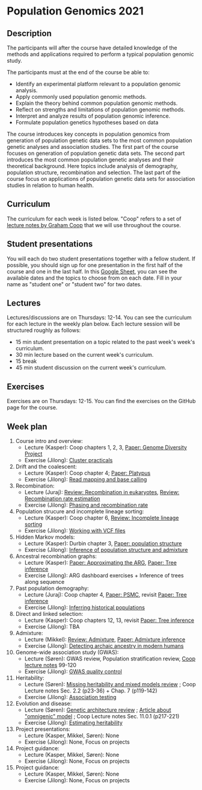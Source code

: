 # Population Genomics 2021

## Description
The participants will after the course have detailed knowledge of the methods and applications required to perform a typical population genomic study.

The participants must at the end of the course be able to:

* Identify an experimental platform relevant to a population genomic analysis.
* Apply commonly used population genomic methods.
* Explain the theory behind common population genomic methods.
* Reflect on strengths and limitations of population genomic methods.
* Interpret and analyze results of population genomic inference.
* Formulate population genetics hypotheses based on data

The course introduces key concepts in population genomics from generation of population genetic data sets to the most common population genetic analyses and association studies. The first part of the course focuses on generation of population genetic data sets. The second part introduces the most common population genetic analyses and their theoretical background. Here topics include analysis of demography, population structure, recombination and selection. The last part of the course focus on applications of population genetic data sets for association studies in relation to human health.

## Curriculum
The curriculum for each week is listed below. "Coop" refers to a set of [lecture notes by Graham Coop](https://github.com/cooplab/popgen-notes/releases/download/v1.2/minicoop.pdf) that we will use throughout the course.

## Student presentations
You will each do two student presentations together with a fellow student. If possible, you should sign up for one presentation in the first half of the course and one in the last half. In this [Google Sheet](https://docs.google.com/spreadsheets/d/1XuTLhy8Kx14y9XGm_fK9hz6CqvQy79-Mh8IONdPs_PE/edit?usp=sharing), you can see the available dates and the topics to choose from on each date. Fill in your name as "student one" or "student two" for two dates.

## Lectures
Lectures/discussions are on Thursdays: 12-14. You can see the curriculum for each lecture in the weekly plan below. Each lecture session will be structured roughly as follows:

- 15 min student presentation on a topic related to the past week's week's curriculum.
- 30 min lecture based on the current week's curriculum.
- 15 break
- 45 min student discussion on the current week's curriculum.

## Exercises
Exercises are on Thursdays: 12-15. You can find the exercises on the GitHub page for the course.

## Week plan	

1. Course intro and overview: 
   - Lecture (Kasper): Coop chapters 1, 2, 3, [Paper: Genome Diversity Project](https://www.nature.com/articles/nature18964)
    - Exercise (Jilong): [Cluster practicals](https://github.com/kaspermunch/PopulationGenomicsCourse/tree/master/Exercises/01_cluster_practicals)
2. Drift and the coalescent:
    - Lecture (Kasper): Coop chapter 4; [Paper: Platypus](https://www.nature.com/articles/ng.3036)
    - Exercise (Jilong): [Read mapping and base calling](https://github.com/kaspermunch/PopulationGenomicsCourse/tree/master/Exercises/02_mapping_and_calling)
3. Recombination:
    - Lecture (Juraj): [Review: Recombination in eukaryotes](https://royalsocietypublishing.org/doi/10.1098/rstb.2016.0455), [Review: Recombination rate estimation](https://www.nature.com/articles/s41576-020-0240-1)
    - Exercise (Jilong): [Phasing and recombination rate](https://github.com/kaspermunch/PopulationGenomicsCourse/tree/master/Exercises/04_phasing_and_recombination)
4. Population strucure and incomplete lineage sorting:
    - Lecture (Kasper): Coop chapter 6, [Review: Incomplete lineage sorting](https://zh.booksc.eu/book/32923932/889942)
    - Exercise (Jilong): [Working with VCF files](https://github.com/kaspermunch/PopulationGenomicsCourse/tree/master/Exercises/03_f_statistics)
5. Hidden Markov models:
    - Lecture (Kasper): Durbin chapter 3, [Paper: population structure](https://www.nature.com/articles/nature07331)
    - Exercise (Jilong): [Inference of population structure and admixture](https://github.com/kaspermunch/PopulationGenomicsCourse/tree/master/Exercises/05_population_structure)
6. Ancestral recombination graphs:
    - Lecture (Kasper): [Paper: Approximating the ARG](https://bmcgenomdata.biomedcentral.com/articles/10.1186/1471-2156-7-16), [Paper: Tree inference](https://www.nature.com/articles/s41588-019-0484-x)
    - Exercise (Jilong): ARG dashboard exercises + Inference of trees along sequence
7. Past population demography:
    - Lecture (Juraj): Coop chapter 4, [Paper: PSMC](https://www.nature.com/articles/nature10231), revisit [Paper: Tree inference](https://www.nature.com/articles/s41588-019-0484-x)
    - Exercise (Jilong): [Inferring historical populations](https://github.com/kaspermunch/PopulationGenomicsCourse/tree/master/Exercises/06_historical_population_size)
8. Direct and linked selection:
    - Lecture (Kasper): Coop chapters 12, 13, revisit [Paper: Tree inference](https://www.nature.com/articles/s41588-019-0484-x)
    - Exercise (Jilong): TBA
8. Admixture:
   - Lecture (Mikkel): [Review: Admixture](https://journals.plos.org/plosgenetics/article?id=10.1371/journal.pgen.1007349), [Paper: Admixture inference](https://journals.plos.org/plosgenetics/article?id=10.1371/journal.pgen.1007641)
   - Exercise (Jilong): [Detecting archaic ancestry in modern humans](https://github.com/kaspermunch/PopulationGenomicsCourse/tree/master/Exercises/08_archaic_humans)
10. Genome-wide association study (GWAS):
    - Lecture (Søren): GWAS review, Population stratification review, [Coop lecture notes](https://github.com/cooplab/popgen-notes/releases/download/v1.2/release_popgen_notes.pdf) 99-120
    - Exercise (Jilong): [GWAS quality control](https://github.com/kaspermunch/PopulationGenomicsCourse/tree/master/Exercises/09_GWAS_QC)
11. Heritability:
    - Lecture (Søren): [Missing heritability and mixed models review]() ; Coop Lecture notes Sec. 2.2 (p23-36) + Chap. 7 (p119-142)		
    - Exercise (Jilong): [Association testing](https://github.com/kaspermunch/PopulationGenomicsCourse/tree/master/Exercises/10_GWAS_association)
12. Evolution and disease:
    - Lecture (Søren): [Genetic architecture review]() ; [Article about "omnigenic" model]() ; Coop Lecture notes Sec. 11.0.1 (p217-221)	
    - Exercise (Jilong): [Estimating heritability](https://github.com/kaspermunch/PopulationGenomicsCourse/tree/master/Exercises/11_heritability)
13. Project presentations:	
    - Lecture (Kasper, Mikkel, Søren): None
    - Exercise (Jilong):  None, Focus on projects
14. Project guidance:	
    - Lecture (Kasper, Mikkel, Søren): None
    - Exercise (Jilong):  None, Focus on projects
15. Project guidance:	
    - Lecture (Kasper, Mikkel, Søren): None
    - Exercise (Jilong):  None, Focus on projects
